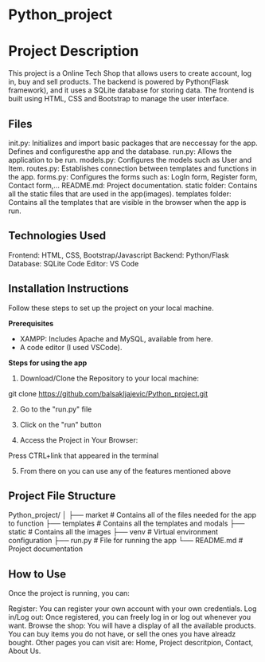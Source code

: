 # Python_project
# Project Description

This project is a Online Tech Shop that allows users to create account, log in, buy and sell products. The backend is powered by Python(Flask framework), and it uses a SQLite database for storing data. The frontend is built using HTML, CSS and Bootstrap to manage the user interface.

## Files

init.py: Initializes and import basic packages that are neccessay for the app. Defines and configuresthe app and the database.
run.py: Allows the application to be run.
models.py: Configures the models such as User and Item.
routes.py: Establishes connection between templates and functions in the app.
forms.py: Configures the forms such as: LogIn form, Register form, Contact form,...
README.md: Project documentation.
static folder: Contains all the static files that are used in the app(images).
templates folder: Contains all the templates that are visible in the browser when the app is run.

## Technologies Used

Frontend: HTML, CSS, Bootstrap/Javascript
Backend: Python/Flask
Database: SQLite
Code Editor: VS Code

## Installation Instructions

Follow these steps to set up the project on your local machine.

**Prerequisites**

* XAMPP: Includes Apache and MySQL, available from here.
* A code editor (I used VSCode).

**Steps for using the app**

1. Download/Clone the Repository to your local machine:

git clone https://github.com/balsakljajevic/Python_project.git

2. Go to the "run.py" file

3. Click on the "run" button

4. Access the Project in Your Browser:

Press CTRL+link that appeared in the terminal

5. From there on you can use any of the features mentioned above

## Project File Structure

Python_project/
│
├── market        # Contains all of the files needed for the app to function
├── templates     # Contains all the templates and modals
├── static        # Contains all the images
├── venv          # Virtual environment configuration 
├── run.py        # File for running the app
└── README.md     # Project documentation                           

## How to Use

Once the project is running, you can:

Register: You can register your own account with your own credentials.
Log in/Log out: Once registered, you can freely log in or log out whenever you want.
Browse the shop: You will have a display of all the available products. You can buy items you do not have, or sell the ones you have alreadz bought.
Other pages you can visit are: Home, Project descritpion, Contact, About Us.

